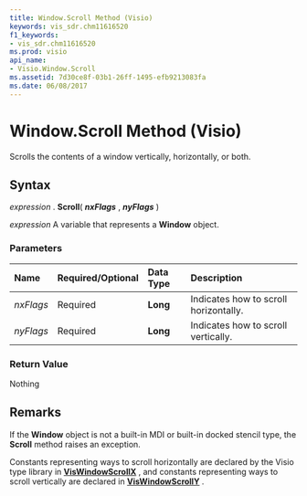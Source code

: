 ```yaml
---
title: Window.Scroll Method (Visio)
keywords: vis_sdr.chm11616520
f1_keywords:
- vis_sdr.chm11616520
ms.prod: visio
api_name:
- Visio.Window.Scroll
ms.assetid: 7d30ce8f-03b1-26ff-1495-efb9213083fa
ms.date: 06/08/2017
---
```



# Window.Scroll Method (Visio)

Scrolls the contents of a window vertically, horizontally, or both.


## Syntax

 _expression_ . **Scroll**( **_nxFlags_** , **_nyFlags_** )

 _expression_ A variable that represents a **Window** object.


### Parameters



|**Name**|**Required/Optional**|**Data Type**|**Description**|
|:-----|:-----|:-----|:-----|
| _nxFlags_|Required| **Long**|Indicates how to scroll horizontally.|
| _nyFlags_|Required| **Long**|Indicates how to scroll vertically.|

### Return Value

Nothing


## Remarks

If the  **Window** object is not a built-in MDI or built-in docked stencil type, the **Scroll** method raises an exception.

Constants representing ways to scroll horizontally are declared by the Visio type library in  **[VisWindowScrollX](Visio.viswindowscrollx.md)** , and constants representing ways to scroll vertically are declared in **[VisWindowScrollY](Visio.viswindowscrolly.md)** .


